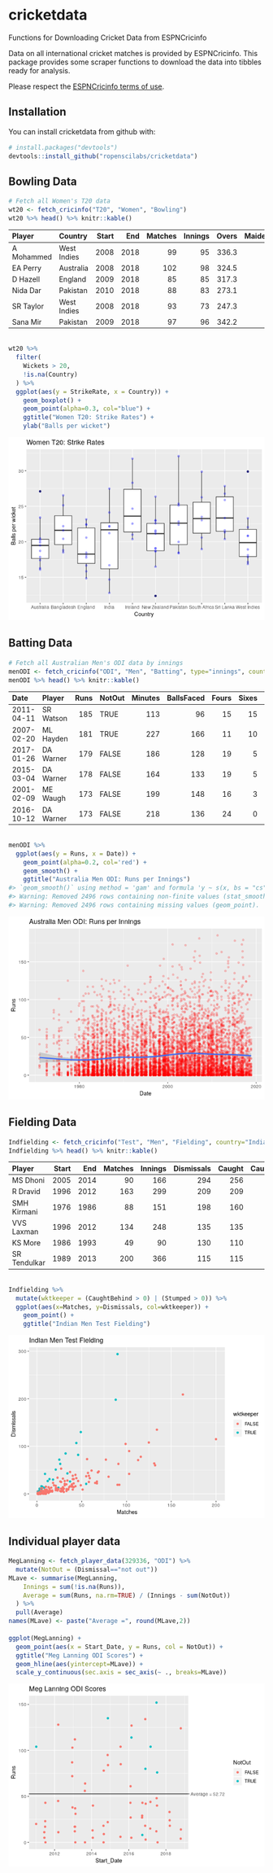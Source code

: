 
<!-- README.md is generated from README.Rmd. Please edit that file -->

# cricketdata

Functions for Downloading Cricket Data from ESPNCricinfo

Data on all international cricket matches is provided by ESPNCricinfo.
This package provides some scraper functions to download the data into
tibbles ready for analysis.

Please respect the [ESPNCricinfo terms of
use](http://www.espncricinfo.com/ci/content/site/company/terms_use.html).

## Installation

You can install cricketdata from github with:

``` r
# install.packages("devtools")
devtools::install_github("ropenscilabs/cricketdata")
```

## Bowling Data

``` r
# Fetch all Women's T20 data
wt20 <- fetch_cricinfo("T20", "Women", "Bowling")
wt20 %>% head() %>% knitr::kable()
```

| Player     | Country     | Start |  End | Matches | Innings | Overs | Maidens | Runs | Wickets |  Average |  Economy | StrikeRate | BestBowlingInnings | FourWickets | FiveWickets |
| :--------- | :---------- | ----: | ---: | ------: | ------: | ----: | ------: | ---: | ------: | -------: | -------: | ---------: | :----------------- | ----------: | ----------: |
| A Mohammed | West Indies |  2008 | 2018 |      99 |      95 | 336.3 |       6 | 1854 |     113 | 16.40708 | 5.509658 |   17.86726 | 5/10               |           4 |           3 |
| EA Perry   | Australia   |  2008 | 2018 |     102 |      98 | 324.5 |       6 | 1919 |     100 | 19.19000 | 5.907645 |   19.49000 | 4/12               |           3 |           0 |
| D Hazell   | England     |  2009 | 2018 |      85 |      85 | 317.3 |       6 | 1764 |      85 | 20.75294 | 5.555905 |   22.41176 | 4/12               |           1 |           0 |
| Nida Dar   | Pakistan    |  2010 | 2018 |      88 |      83 | 273.1 |       7 | 1374 |      82 | 16.75610 | 5.029896 |   19.98780 | 5/21               |           1 |           1 |
| SR Taylor  | West Indies |  2008 | 2018 |      93 |      73 | 247.3 |       4 | 1348 |      82 | 16.43902 | 5.446465 |   18.10976 | 4/12               |           1 |           0 |
| Sana Mir   | Pakistan    |  2009 | 2018 |      97 |      96 | 342.2 |       8 | 1850 |      81 | 22.83951 | 5.404090 |   25.35802 | 4/13               |           4 |           0 |

``` r

wt20 %>% 
  filter(
    Wickets > 20,
    !is.na(Country)
  ) %>%
  ggplot(aes(y = StrikeRate, x = Country)) +
    geom_boxplot() +
    geom_point(alpha=0.3, col="blue") +
    ggtitle("Women T20: Strike Rates") +
    ylab("Balls per wicket")
```

![](man/figures/README-woment20-1.png)<!-- -->

## Batting Data

``` r
# Fetch all Australian Men's ODI data by innings
menODI <- fetch_cricinfo("ODI", "Men", "Batting", type="innings", country="Australia")
menODI %>% head() %>% knitr::kable()
```

| Date       | Player    | Runs | NotOut | Minutes | BallsFaced | Fours | Sixes | StrikeRate | Innings | Participation | Opposition   | Ground    |
| :--------- | :-------- | ---: | :----- | ------: | ---------: | ----: | ----: | ---------: | ------: | :------------ | :----------- | :-------- |
| 2011-04-11 | SR Watson |  185 | TRUE   |     113 |         96 |    15 |    15 |   192.7083 |       2 | B             | Bangladesh   | Dhaka     |
| 2007-02-20 | ML Hayden |  181 | TRUE   |     227 |        166 |    11 |    10 |   109.0361 |       1 | B             | New Zealand  | Hamilton  |
| 2017-01-26 | DA Warner |  179 | FALSE  |     186 |        128 |    19 |     5 |   139.8438 |       1 | B             | Pakistan     | Adelaide  |
| 2015-03-04 | DA Warner |  178 | FALSE  |     164 |        133 |    19 |     5 |   133.8346 |       1 | B             | Afghanistan  | Perth     |
| 2001-02-09 | ME Waugh  |  173 | FALSE  |     199 |        148 |    16 |     3 |   116.8919 |       1 | B             | West Indies  | Melbourne |
| 2016-10-12 | DA Warner |  173 | FALSE  |     218 |        136 |    24 |     0 |   127.2059 |       2 | B             | South Africa | Cape Town |

``` r

menODI %>% 
  ggplot(aes(y = Runs, x = Date)) +
    geom_point(alpha=0.2, col='red') +
    geom_smooth() +
    ggtitle("Australia Men ODI: Runs per Innings")
#> `geom_smooth()` using method = 'gam' and formula 'y ~ s(x, bs = "cs")'
#> Warning: Removed 2496 rows containing non-finite values (stat_smooth).
#> Warning: Removed 2496 rows containing missing values (geom_point).
```

![](man/figures/README-menodi-1.png)<!-- -->

## Fielding Data

``` r
Indfielding <- fetch_cricinfo("Test", "Men", "Fielding", country="India")
Indfielding %>% head() %>% knitr::kable()
```

| Player       | Start |  End | Matches | Innings | Dismissals | Caught | CaughtFielder | CaughtBehind | Stumped | MaxDismissalsInnings |
| :----------- | ----: | ---: | ------: | ------: | ---------: | -----: | ------------: | -----------: | ------: | -------------------: |
| MS Dhoni     |  2005 | 2014 |      90 |     166 |        294 |    256 |             0 |          256 |      38 |                    6 |
| R Dravid     |  1996 | 2012 |     163 |     299 |        209 |    209 |           209 |            0 |       0 |                    3 |
| SMH Kirmani  |  1976 | 1986 |      88 |     151 |        198 |    160 |             0 |          160 |      38 |                    6 |
| VVS Laxman   |  1996 | 2012 |     134 |     248 |        135 |    135 |           135 |            0 |       0 |                    4 |
| KS More      |  1986 | 1993 |      49 |      90 |        130 |    110 |             0 |          110 |      20 |                    5 |
| SR Tendulkar |  1989 | 2013 |     200 |     366 |        115 |    115 |           115 |            0 |       0 |                    3 |

``` r

Indfielding %>%
  mutate(wktkeeper = (CaughtBehind > 0) | (Stumped > 0)) %>%
  ggplot(aes(x=Matches, y=Dismissals, col=wktkeeper)) +
    geom_point() +
    ggtitle("Indian Men Test Fielding")
```

![](man/figures/README-indiafielding-1.png)<!-- -->

## Individual player data

``` r
MegLanning <- fetch_player_data(329336, "ODI") %>%
  mutate(NotOut = (Dismissal=="not out"))
MLave <- summarise(MegLanning,
    Innings = sum(!is.na(Runs)),
    Average = sum(Runs, na.rm=TRUE) / (Innings - sum(NotOut))
  ) %>%
  pull(Average)
names(MLave) <- paste("Average =", round(MLave,2))

ggplot(MegLanning) + 
  geom_point(aes(x = Start_Date, y = Runs, col = NotOut)) +
  ggtitle("Meg Lanning ODI Scores") +
  geom_hline(aes(yintercept=MLave)) +
  scale_y_continuous(sec.axis = sec_axis(~ ., breaks=MLave))
```

![](man/figures/README-meglanning-1.png)<!-- -->

